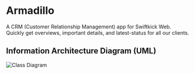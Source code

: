 # Armadillo
A CRM (Customer Relationship Management) app for Swiftkick Web. Quickly get overviews, important details, and latest-status for all our clients. 

## Information Architecture Diagram (UML)

![Class Diagram](http://www.plantuml.com/plantuml/proxy?src=https://raw.githubusercontent.com/SwiftkickWeb/armadillo/main/ia.puml?token=GHSAT0AAAAAABQLFCEZKPVWB2I7TJANB4ROYPDGNEQ)
